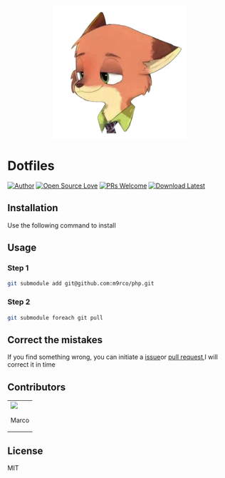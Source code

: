 <p align="center">
<img src="logo.png" width=300/>
</p>

# Dotfiles

<p align="center">

[![Author](https://img.shields.io/badge/Author-m9rco-Green.svg?style=flat&logo=tinder)](https://about.me/pushaowei/)
[![Open Source Love](https://badges.frapsoft.com/os/v2/open-source.svg?v=102)](https://travis-ci.org/m9rco/dotfiles/)
[![PRs Welcome](https://img.shields.io/badge/PRs-welcome-brightgreen.svg?style=flat-square)](https://github.com/m9rco/dotfiles/pulls)
[![Download Latest](https://img.shields.io/badge/Download-Latest%20Version-blue.svg)](https://github.com/m9rco/dotfiles/archive/master.zip)

</p>

## Installation

Use the following command to install


## Usage

### Step 1

```sh
git submodule add git@github.com:m9rco/php.git
```

### Step 2

```sh
git submodule foreach git pull
```


## Correct the mistakes

If you find something wrong, you can initiate a [issue](https://github.com/m9rco/dotfiles/issues)or [pull request](https://github.com/m9rco/dotfiles/pulls),I will correct it in time

## Contributors

<table>
    <tbody>
        <tr>
            <td ><a href="https://github.com/m9rco"><img src="https://avatars2.githubusercontent.com/u/18391791?v=1" /></a>
            <p align="center">Marco</p>
            </td>
        </tr>
    </tbody>
</table>

## License

MIT
